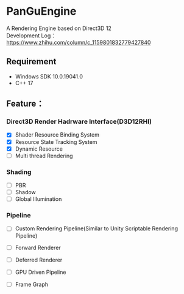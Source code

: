 # PanGuEngine
A Rendering Engine based on Direct3D 12 <br>
Development Log：https://www.zhihu.com/column/c_1159801832779427840
## Requirement
- Windows SDK 10.0.19041.0
- C++ 17
## Feature：<br>

### Direct3D Render Hadrware Interface(D3D12RHI)
- [x] Shader Resource Binding System<br>
- [x] Resource State Tracking System<br>
- [x] Dynamic Resource
- [ ] Multi thread Rendering<br>

### Shading
- [ ] PBR<br>
- [ ] Shadow<br>
- [ ] Global Illumination

### Pipeline
- [ ] Custom Rendering Pipeline(Similar to Unity Scriptable Rendering Pipeline)<br>
- [ ] Forward Renderer<br>
- [ ] Deferred Renderer<br>
- [ ] GPU Driven Pipeline<br>
- [ ] Frame Graph<br>




